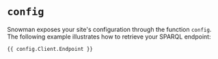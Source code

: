 # `config`

Snowman exposes your site's configuration through the function `config`. The following example illustrates how to retrieve your SPARQL endpoint:

```
{{ config.Client.Endpoint }}
```
